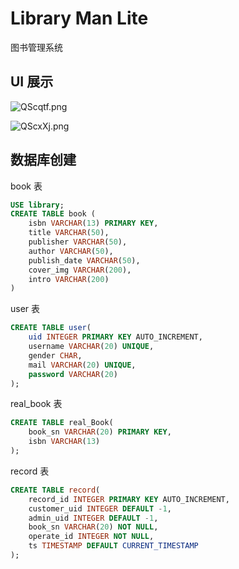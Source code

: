 # Library Man Lite

图书管理系统

## UI 展示

![QScqtf.png](https://s2.ax1x.com/2019/11/26/QScqtf.png)

![QScxXj.png](https://s2.ax1x.com/2019/11/26/QScxXj.png)

## 数据库创建

book 表

```SQL
USE library;
CREATE TABLE book (
    isbn VARCHAR(13) PRIMARY KEY,
    title VARCHAR(50),
    publisher VARCHAR(50),
    author VARCHAR(50),
    publish_date VARCHAR(50),
    cover_img VARCHAR(200),
    intro VARCHAR(200)
)
```

user 表

```SQL
CREATE TABLE user(
    uid INTEGER PRIMARY KEY AUTO_INCREMENT,
    username VARCHAR(20) UNIQUE,
    gender CHAR,
    mail VARCHAR(20) UNIQUE,
    password VARCHAR(20)
);
```

real_book 表

```SQL
CREATE TABLE real_Book(
    book_sn VARCHAR(20) PRIMARY KEY,
    isbn VARCHAR(13)
);
```

record 表

```SQL
CREATE TABLE record(
    record_id INTEGER PRIMARY KEY AUTO_INCREMENT,
    customer_uid INTEGER DEFAULT -1,
    admin_uid INTEGER DEFAULT -1,
    book_sn VARCHAR(20) NOT NULL,
    operate_id INTEGER NOT NULL,
    ts TIMESTAMP DEFAULT CURRENT_TIMESTAMP
);
```
